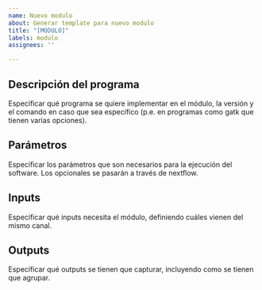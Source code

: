 ```yaml
---
name: Nuevo modulo
about: Generar template para nuevo modulo
title: "[MODULO]"
labels: modulo
assignees: ''

---
```


## Descripción del programa

Especificar qué programa se quiere implementar en el módulo, la versión y el comando en caso que sea específico (p.e. en programas como gatk que tienen varias opciones). 

## Parámetros

Especificar los parámetros que son necesarios para la ejecución del software. Los opcionales se pasarán a través de nextflow. 

## Inputs 

Especificar qué inputs necesita el módulo, definiendo cuáles vienen del mismo canal.

## Outputs

Especificar qué outputs se tienen que capturar, incluyendo como se tienen que agrupar.
